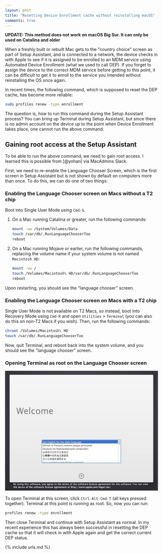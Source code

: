```yaml
---
layout: post
title: "Resetting Device Enrollment cache without reinstalling macOS"
comments: true
---
```


**UPDATE: This method does not work on macOS Big Sur. It can only be used on Catalina and older**

When a freshly built or rebuilt Mac gets to the "country choice" screen as part of Setup Assistant, and is connected to a network, the device checks in with Apple to see if it is assigned to be enrolled to an MDM service using Automated Device Enrollment (what we used to call DEP). If you forget to assign the device to the correct MDM service before getting to this point, it can be difficult to get it to enroll to the service you intended without reinstalling the OS once again.

In recent times, the following command, which is supposed to reset the DEP cache, has become more reliable:

```bash
sudo profiles renew -type enrollment
```

The question is, how to run this command during the Setup Assistant process? You can bring up Terminal during Setup Assistant, but since there is no admin account on the device up to the point when Device Enrollment takes place, one cannot run the above command.

## Gaining root access at the Setup Assistant

To be able to run the above command, we need to gain root access. I learned this is possible from [@yohan] via MacAdmins Slack.

First, we need to re-enable the Language Chooser Screen, which is the first screen in Setup Assistant but is not shown by default on computers more than once. To do this, we can do one of two things:

### Enabling the Language Chooser screen on Macs without a T2 chip

Boot into Single User Mode using `Cmd-S`.

1. On a Mac running Catalina or greater, run the following commands:

   ```bash
   mount -uw /System/Volumes/Data
   touch /var/db/.RunLanguageChooserToo
   reboot
   ```

2. On a Mac running Mojave or earlier, run the following commands, replacing the volume name if your system volume is not named `Macintosh HD`:

   ```bash
   mount -uw /
   touch /Volumes/Macintosh\ HD/var/db/.RunLanguageChooserToo
   reboot
   ```

Upon restarting, you should see the "language chooser" screen.

### Enabling the Language Chooser screen on Macs with a T2 chip

Single User Mode is not available on T2 Macs, so instead, boot into Recovery Mode using `Cmd-R` and open `Utilities` > `Terminal` (you can also do this on non-T2 Macs if you wish). Then, run the following commands:

```bash
chroot /Volumes/Macintosh\ HD
touch /var/db/.RunLanguageChooserToo
```

Now, quit Terminal, and reboot back into the system volume, and you should see the "language chooser" screen.

### Opening Terminal as root on the Language Chooser screen

![img-1]

To open Terminal at this screen, click `Ctrl-Alt-Cmd-T` (all keys pressed together). Terminal at this point is running as root. So, now you can run:

```bash
profiles renew -type enrollment
```

Then close Terminal and continue with Setup Assistant as normal. In my recent experience this has always been successful in resetting the DEP cache so that it will check in with Apple again and get the correct current DEP status.

[img-1]: /assets/images/mac-install-start.jpg

{% include urls.md %}
